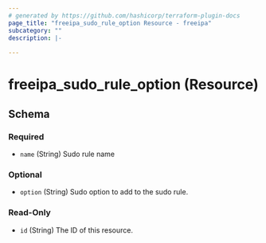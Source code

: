 ```yaml
---
# generated by https://github.com/hashicorp/terraform-plugin-docs
page_title: "freeipa_sudo_rule_option Resource - freeipa"
subcategory: ""
description: |-
  
---
```


# freeipa_sudo_rule_option (Resource)





<!-- schema generated by tfplugindocs -->
## Schema

### Required

- `name` (String) Sudo rule name

### Optional

- `option` (String) Sudo option to add to the sudo rule.

### Read-Only

- `id` (String) The ID of this resource.
